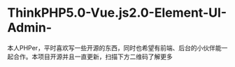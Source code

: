 # ThinkPHP5.0-Vue.js2.0-Element-UI-Admin-
本人PHPer，平时喜欢写一些开源的东西，同时也希望有前端、后台的小伙伴能一起合作。本项目开源并且一直更新，扫描下方二维码了解更多
